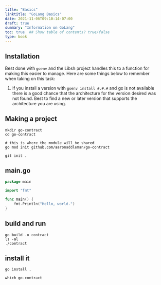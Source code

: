 ```yaml
---
title: "Basics"
linktitle: "GoLang Basics"
date: 2021-11-06T09:10:14-07:00
draft: true
summary: "Information on GoLang"
toc: true  ## Show table of contents? true/false
type: book
---
```


## Installation

Best done with `goenv` and the Libsh project handles this to a function for making this easier to manage. Here are some things below to remember when taking on this task:

1. If you install a version with `goenv install #.#.#` and go is not available there is a good chance that the architecture for the version desired was not found. Best to find a new or later version that supports the architecture you are using.

## Making a project

```
mkdir go-contract
cd go-contract
```

```
# this is where the module will be shared
go mod init github.com/aaronaddleman/go-contract
```

```
git init .
```

## main.go
```go
package main

import "fmt"

func main() {
	fmt.Println("Hello, world.")
}
```

## build and run

```
go build -o contract
ls -al
./contract
```

## install it

```
go install .
```

```
which go-contract
```
